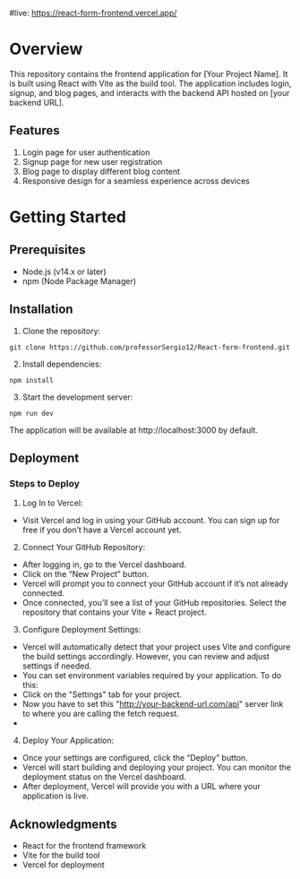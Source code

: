 #live: https://react-form-frontend.vercel.app/
# Overview
This repository contains the frontend application for [Your Project Name]. It is built using React with Vite as the build tool. The application includes login, signup, and blog pages, and interacts with the backend API hosted on [your backend URL].

## Features
1. Login page for user authentication
2. Signup page for new user registration
3. Blog page to display different blog content
4. Responsive design for a seamless experience across devices

# Getting Started
## Prerequisites
- Node.js (v14.x or later)
- npm (Node Package Manager)
## Installation
1. Clone the repository:
```
git clone https://github.com/professorSergio12/React-form-frontend.git
```
2. Install dependencies:
```
npm install
```
3. Start the development server:
```
npm run dev
```
The application will be available at http://localhost:3000 by default.

## Deployment
### Steps to Deploy
1. Log In to Vercel:
- Visit Vercel and log in using your GitHub account. You can sign up for free if you don’t have a Vercel account yet.

2. Connect Your GitHub Repository:
- After logging in, go to the Vercel dashboard.
- Click on the “New Project” button.
- Vercel will prompt you to connect your GitHub account if it’s not already connected.
- Once connected, you’ll see a list of your GitHub repositories. Select the repository that contains your Vite + React project.
  
3. Configure Deployment Settings:
- Vercel will automatically detect that your project uses Vite and configure the build settings accordingly. However, you can review and adjust settings if needed.
- You can set environment variables required by your application. To do this:
- Click on the "Settings" tab for your project.
- Now you have to set this "http://your-backend-url.com/api" server link to where you are calling the fetch request.
- 
4. Deploy Your Application:
- Once your settings are configured, click the “Deploy” button.
- Vercel will start building and deploying your project. You can monitor the deployment status on the Vercel dashboard.
- After deployment, Vercel will provide you with a URL where your application is live.

## Acknowledgments
- React for the frontend framework
- Vite for the build tool
- Vercel for deployment
